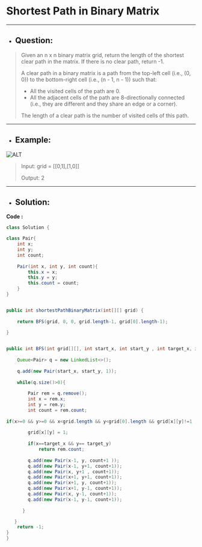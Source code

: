 # Shortest Path in Binary Matrix
---
- ## Question:
> Given an n x n binary matrix grid, return the length of the shortest clear path in the matrix. If there is no clear path, return -1.
> 
> A clear path in a binary matrix is a path from the top-left cell (i.e., (0, 0)) to the bottom-right cell (i.e., (n - 1, n - 1)) such that:
> 
>- All the visited cells of the path are 0.
>- All the adjacent cells of the path are 8-directionally connected (i.e., they are different and they share an edge or a corner).
>
> The length of a clear path is the number of visited cells of this path.
---
- ## Example:
![ALT](https://assets.leetcode.com/uploads/2021/02/18/example1_1.png)
> Input: grid = [[0,1],[1,0]]
> 
> Output: 2
---
- ## Solution:
**Code :**
```java
class Solution {

class Pair{
    int x;
    int y;
    int count;
    
    Pair(int x, int y, int count){
        this.x = x;
        this.y = y;
        this.count = count;
    }
}


public int shortestPathBinaryMatrix(int[][] grid) {
    
    return BFS(grid, 0, 0, grid.length-1, grid[0].length-1);
    
}


public int BFS(int grid[][], int start_x, int start_y , int target_x, int target_y){
    
    Queue<Pair> q = new LinkedList<>();
  
    q.add(new Pair(start_x, start_y, 1));
    
    while(q.size()>0){
        
        Pair rem = q.remove();
        int x = rem.x;
        int y = rem.y;
        int count = rem.count;
       
if(x>=0 && y>=0 && x<grid.length && y<grid[0].length && grid[x][y]!=1 ){
        
        grid[x][y] = 1;
            
        if(x==target_x && y== target_y)
            return rem.count;
        
        q.add(new Pair(x-1, y, count+1 ));
        q.add(new Pair(x-1, y+1, count+1));
        q.add(new Pair(x, y+1 , count+1));
        q.add(new Pair(x+1, y+1, count+1));
        q.add(new Pair(x+1, y, count+1));
        q.add(new Pair(x+1, y-1, count+1));
        q.add(new Pair(x, y-1, count+1));
        q.add(new Pair(x-1, y-1, count+1));
            
      }

   }
    return -1;
}
}
